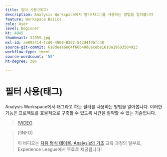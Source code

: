 ```yaml
---
title: 필터 사용(태그)
description: Analysis Workspace에서 필터(태그)를 사용하는 방법을 알아봅니다
feature: Workspace Basics
role: User
level: Beginner
kt: 4845
thumbnail: 32959.jpg
exl-id: ae892414-fcd0-4900-8302-542d4f9bfca8
source-git-commit: 618deaa6e64f66b48d8acebe1610a19603504923
workflow-type: tm+mt
source-wordcount: '59'
ht-degree: 38%

---
```


# 필터 사용(태그)

Analysis Workspace에서 태그라고 하는 필터를 사용하는 방법을 알아봅니다. 이러한 기능은 프로젝트를 효율적으로 구축할 수 있도록 시간을 절약할 수 있는 기술입니다.

>[!VIDEO](https://video.tv.adobe.com/v/32959/?quality=12&learn=on)

>[!INFO]
>
> 이 비디오는 [자유 형식 테이블, Analysis의 기초](https://experienceleague.adobe.com/?recommended=Analytics-U-1-2020.3) 교육 과정의 일부로, Experience League에서 무료로 제공됩니다!
